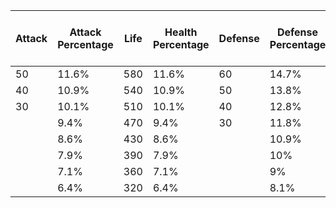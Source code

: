 
| Attack | Attack Percentage | Life | Health Percentage | Defense | Defense Percentage | Critical Hit | Critical Damage | Base Attack Damage Bonus | Blow Damage Bonus | Resonance Skills Damage Bonus | Resonance Liberation Damage Bonus | Resonance Efficiency |
| ------ | ----------------- | ---- | ----------------- | ------- | ------------------ | ------------ | --------------- | ------------------------ | ----------------- | ----------------------------- | --------------------------------- | -------------------- |
| 50     | 11.6%             | 580  | 11.6%             | 60      | 14.7%              | 10.5%        | 21%             | 11.6%                    | 11.6%             | 11.6%                         | 11.6%                             | 12.4%                |
| 40     | 10.9%             | 540  | 10.9%             | 50      | 13.8%              | 9.9%         | 19.8%           | 10.9%                    | 10.9%             | 10.9%                         | 10.9%                             | 11.6%                |
| 30     | 10.1%             | 510  | 10.1%             | 40      | 12.8%              | 9.3%         | 18.6%           | 10.1%                    | 10.1%             | 10.1%                         | 10.1%                             | 10.8%                |
|        | 9.4%              | 470  | 9.4%              | 30      | 11.8%              | 8.7%         | 17.4%           | 9.4%                     | 9.4%              | 9.4%                          | 9.4%                              | 10%                  |
|        | 8.6%              | 430  | 8.6%              |         | 10.9%              | 8.1%         | 16.2%           | 8.6%                     | 8.6%              | 8.6%                          | 8.6%                              | 9.2%                 |
|        | 7.9%              | 390  | 7.9%              |         | 10%                | 7.5%         | 15%             | 7.9%                     | 7.9%              | 7.9%                          | 7.9%                              | 8.4%                 |
|        | 7.1%              | 360  | 7.1%              |         | 9%                 | 6.9%         | 13.8%           | 7.1%                     | 7.1%              | 7.1%                          | 7.1%                              | 7.6%                 |
|        | 6.4%              | 320  | 6.4%              |         | 8.1%               | 6.3%         | 12.6%           | 6.4%                     | 6.4%              | 6.4%                          | 6.4%                              | 6.8%                 |
